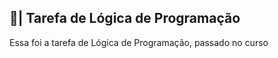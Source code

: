 ## 📑| Tarefa de Lógica de Programação

  Essa foi a tarefa de Lógica de Programação, passado no curso 
















